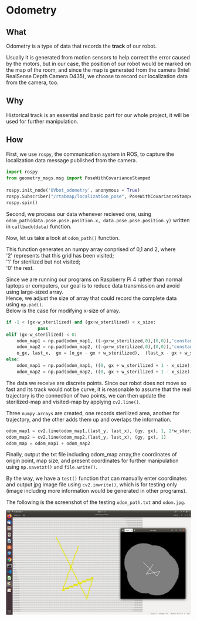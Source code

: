 # Odometry

## What
Odometry is a type of data that records the **track** of our robot.

Usually it is generated from motion sensors to help correct the error caused by the motors,
but in our case, the position of our robot would be marked on the map of the room, and since the map is generated from the camera (Intel RealSense Depth Camera D435), we choose to record our localization data from the camera, too.

## Why 
Historical track is an essential and basic part for our whole project, it will be used for further manipulation.

## How 
First, we use `rospy`, the communication system in ROS, to capture the localization data message published from the camera.
``` python
import rospy
from geometry_msgs.msg import PoseWithCovarianceStamped

rospy.init_node('UVbot_odometry', anonymous = True)
rospy.Subscriber("/rtabmap/localization_pose", PoseWithCovarianceStamped, callback)
rospy.spin()
```

Second, we process our data whenever recieved one, using `odom_path(data.pose.pose.position.x, data.pose.pose.position.y)` written in `callback(data)` function.


Now, let us take a look at `odom_path()` function.

This function generates an numpy array conprised of 0,1 and 2, where  
'2' represents that this grid has been visited;  
'1' for sterilized but not visited;  
'0' the rest.

Since we are running our programs on Raspberry Pi 4 rather than normal laptops or computers, our goal is to reduce data transmission and avoid using large-sized array.  
Hence, we adjust the size of array that could record the complete data using `np.pad()`.  
Below is the case for modifying x-size of array.

```Python
if -1 < (gx-w_sterilized) and (gx+w_sterilized) < x_size:
            pass
elif (gx-w_sterilized) < 0:
    odom_map1 = np.pad(odom_map1, ((-gx+w_sterilized,0),(0,0)),'constant',constant_values = (0,0))
    odom_map2 = np.pad(odom_map2, ((-gx+w_sterilized,0),(0,0)),'constant',constant_values = (0,0))
    o_gx, last_x,  gx = (o_gx - gx + w_sterilized),  (last_x - gx + w_sterilized),  w_sterilized
else:
    odom_map1 = np.pad(odom_map1, ((0, gx + w_sterilized + 1 - x_size),(0,0)),'constant',constant_values = (0,0))
    odom_map2 = np.pad(odom_map2, ((0, gx + w_sterilized + 1 - x_size),(0,0)),'constant',constant_values = (0,0))

```

The data we receive are discrete points. Since our robot does not move so fast and its track would not be curve, it is reasonable to assume that the real trajectory is the connection of two points, we can then update the sterilized-map and visited-map by applying `cv2.line()`.

Three `numpy.arrays` are created, one records sterilized area, another for trajectory, and the other adds them up and overlaps the information.

```Python
odom_map1 = cv2.line(odom_map1,(last_y, last_x), (gy, gx), 1, 2*w_sterilized)
odom_map2 = cv2.line(odom_map2,(last_y, last_x), (gy, gx), 1)
odom_map = odom_map1 + odom_map2
```

Finally, output the txt file including odom_map array,the coordinates of origin point, map size, and present coordinates for further manipulation using `np.savetxt()` and `file.write()`.

By the way, we have a `test()` function that can manually enter coordinates and output jpg image file using `cv2.imwrite()`, which is for testing only (image including more information would be generated in other programs).

The following is the screenshot of the testing `odom_path.txt` and `odom.jpg`.

![screenshot](./odometry/screenshot.png)

